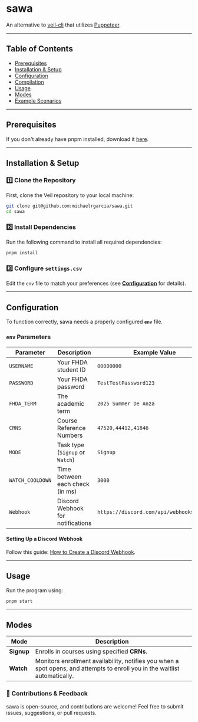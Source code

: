 # sawa

An alternative to [veil-cli](https://github.com/aandrewduong/veil-cli) that utilizes [Puppeteer](https://pptr.dev/).

---

## Table of Contents

- [Prerequisites](#prerequisites)
- [Installation & Setup](#installation--setup)
- [Configuration](#configuration)
- [Compilation](#compilation)
- [Usage](#usage)
- [Modes](#modes)
- [Example Scenarios](#example-scenarios)

---

## Prerequisites

If you don't already have pnpm installed, download it [here](https://pnpm.io/installation).

---

## Installation & Setup

### 1️⃣ Clone the Repository
First, clone the Veil repository to your local machine:

```sh
git clone git@github.com:michaelrgarcia/sawa.git
cd sawa
```

### 2️⃣ Install Dependencies
Run the following command to install all required dependencies:

```sh
pnpm install
```

### 3️⃣ Configure `settings.csv`
Edit the `env` file to match your preferences (see **[Configuration](#configuration)** for details).

---

## Configuration

To function correctly, sawa needs a properly configured **`env`** file.

### `env` Parameters

| Parameter             | Description                                      | Example Value                              |
|----------------------|------------------------------------------------|-------------------------------------------|
| `USERNAME`           | Your FHDA student ID                          | `00000000`                                |
| `PASSWORD`           | Your FHDA password                            | `TestTestPassword123`                     |
| `FHDA_TERM`              | The academic term                              | `2025 Summer De Anza`                     |                                |       
| `CRNS`              | Course Reference Numbers                      | `47520,44412,41846`                       |
| `MODE`              | Task type (`Signup` or `Watch`)            | `Signup` 
| `WATCH_COOLDOWN` | Time between each check (in ms) | `3000`
| `Webhook`           | Discord Webhook for notifications             | `https://discord.com/api/webhooks/[...]`  |

#### Setting Up a Discord Webhook  
Follow this guide: [How to Create a Discord Webhook](https://hookdeck.com/webhooks/platforms/how-to-get-started-with-discord-webhooks).

---

## Usage

Run the program using:

```sh
pnpm start
```
---

## Modes

| Mode      | Description |
|-----------|------------|
| **Signup**   | Enrolls in courses using specified **CRNs**. |
| **Watch**    | Monitors enrollment availability, notifies you when a spot opens, and attempts to enroll you in the waitlist automatically. |


### 🚀 Contributions & Feedback  
sawa is open-source, and contributions are welcome! Feel free to submit issues, suggestions, or pull requests.
